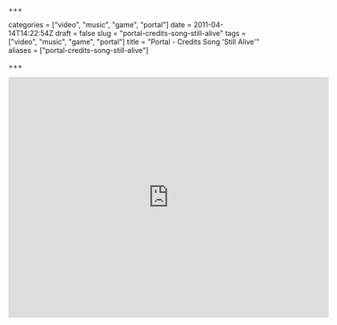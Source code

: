 +++

categories = ["video", "music", "game", "portal"]
date = 2011-04-14T14:22:54Z
draft = false
slug = "portal-credits-song-still-alive"
tags = ["video", "music", "game", "portal"]
title = "Portal - Credits Song 'Still Alive'"
aliases = ["portal-credits-song-still-alive"]

+++

<iframe width=640 height=480 src="http://www.youtube.com/embed/Y6ljFaKRTrI" frameborder=0 allowfullscreen></iframe>


